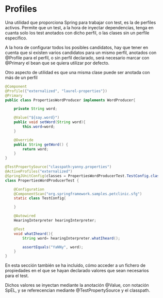 # Profiles

Una utilidad que proporciona Spring para trabajar con test, es la de perfiles activos. Permite que un test, a la hora de inyectar dependencias, tenga en cuanta solo los test anotados con dicho perfil, o las clases sin un perfile específico.

A la hora de configurar todos los posibles candidatos, hay que tener en cuenta que si existen varios candidatos para un mismo perfil, anotados con @Profile para el perfil, o sin perfil declarado, será necesario marcar con @Primary el bean que se quiera utilizar por defecto.

Otro aspecto de utilidad es que una misma clase puede ser anotada con más de un perfil

```java
@Component
@Profile({"externalized", "laurel-properties"})
@Primary
public class PropertiesWordProducer implements WordProducer{

    private String word;

    @Value("${say.word}")
    public void setWord(String word){
        this.word=word;
    }

    @Override
    public String getWord() {
        return word;
    }
}

@TestPropertySource("classpath:yanny.properties")
@ActiveProfiles("externalized")
@SpringJUnitConfig(classes = PropertiesWordProducerTest.TestConfig.class)
class PropertiesWordProducerTest {

    @Configuration
    @ComponentScan("org.springframework.samples.petclinic.sfg")
    static class TestConfig{

    }

    @Autowired
    HearingInterpreter hearingInterpreter;

    @Test
    void whatIheard(){
        String word= hearingInterpreter.whatIheard();

        assertEquals("YaNNy", word);
    }
}
```
En esta sección también se ha incluido, cómo acceder a un fichero de propiedades en el que se hayan declarado valores que sean necesarios para el test. 

Dichos valores se inyectan mediante la anotación @Value, con notación SpEL, y se referecencian mediante @TestPropertySource y el classpath.